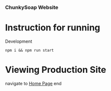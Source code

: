 ### ChunkySoap Website

# Instruction for running

Development

``npm i && npm run start``

# Viewing Production Site

navigate to [Home Page](https://chunkysoap.co.uk)
end
